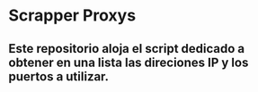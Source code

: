 # Scrapper Proxys

Este repositorio aloja el script dedicado a obtener en una lista las direciones IP y los puertos a utilizar.
---
